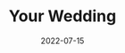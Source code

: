 ---
layout: post
title: "Your Wedding"
date: 2022-07-15
img: "https://photos.lifeclips.org/images/your-wedding.png"
alt: "Feel good for you but sad for me."
---